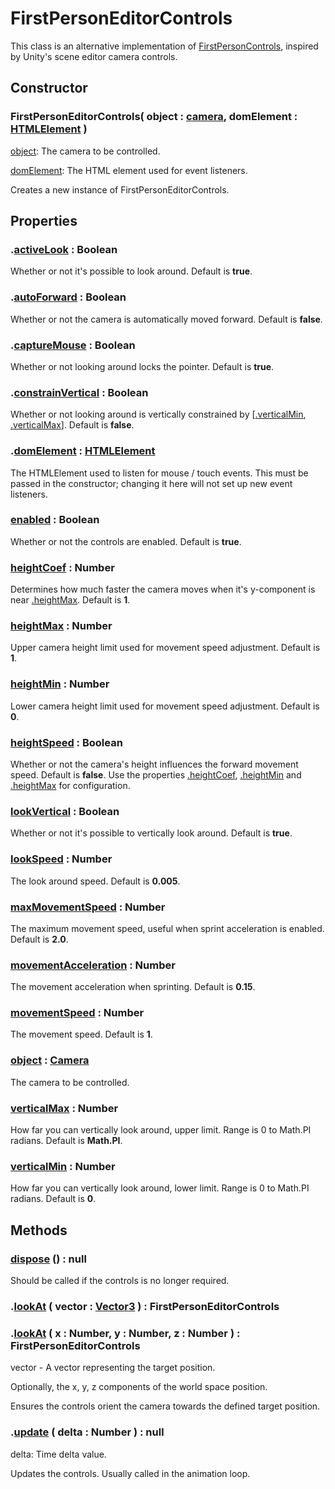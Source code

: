 # FirstPersonEditorControls

This class is an alternative implementation of [FirstPersonControls](https://threejs.org/docs/#examples/en/controls/FirstPersonControls), inspired by Unity's scene editor camera controls.

## Constructor

### FirstPersonEditorControls( object : [camera](https://threejs.org/docs/#api/en/cameras/Camera), domElement : [HTMLElement](https://developer.mozilla.org/it/docs/Web/API/HTMLElement) )

[object](https://threejs.org/docs/#api/en/cameras/Camera): The camera to be controlled.

[domElement](https://developer.mozilla.org/it/docs/Web/API/HTMLElement): The HTML element used for event listeners.

Creates a new instance of FirstPersonEditorControls.

## Properties

### .<a href="#activeLook" id="activeLook">activeLook</a> : Boolean

Whether or not it's possible to look around. Default is **true**.

### .<a href="#autoForward" id="autoForward">autoForward</a> : Boolean

Whether or not the camera is automatically moved forward. Default is **false**.

### .<a href="#captureMouse" id="captureMouse">captureMouse</a> : Boolean

Whether or not looking around locks the pointer. Default is **true**.

### .<a href="#constrainVertical" id="constrainVertical">constrainVertical</a> : Boolean

Whether or not looking around is vertically constrained by [<a href="#verticalMin">.verticalMin</a>, <a href="#verticalMax" >.verticalMax</a>]. Default is **false**.

### .<a href="#domElement" id="domElement">domElement</a> : [HTMLElement](https://developer.mozilla.org/it/docs/Web/API/HTMLElement)

The HTMLElement used to listen for mouse / touch events. This must be passed in the constructor; changing it here will not set up new event listeners.

### <a href="#enabled" id="enabled">enabled</a> : Boolean

Whether or not the controls are enabled. Default is **true**.

### <a href="#heightCoef" id="heightCoef">heightCoef</a> : Number

Determines how much faster the camera moves when it's y-component is near <a href="#heightMax">.heightMax</a>. Default is **1**.

### <a href="#heightMax" id="heightMax">heightMax</a> : Number

Upper camera height limit used for movement speed adjustment. Default is **1**.

### <a href="#heightMin" id="heightMin">heightMin</a> : Number

Lower camera height limit used for movement speed adjustment. Default is **0**.

### <a href="#heightSpeed" id="heightSpeed">heightSpeed</a> : Boolean

Whether or not the camera's height influences the forward movement speed. Default is **false**. Use the properties <a href="#heightCoef">.heightCoef</a>, <a href="#heightMin">.heightMin</a> and <a href="#heightMax">.heightMax</a> for configuration.

### <a href="#lookVertical" id="lookVertical">lookVertical</a> : Boolean

Whether or not it's possible to vertically look around. Default is **true**.

### <a href="#lookSpeed" id="lookSpeed">lookSpeed</a> : Number

The look around speed. Default is **0.005**.

### <a href="#maxMovementSpeed" id="maxMovementSpeed">maxMovementSpeed</a> : Number

The maximum movement speed, useful when sprint acceleration is enabled. Default is **2.0**.

### <a href="#movementAcceleration" id="movementAcceleration">movementAcceleration</a> : Number

The movement acceleration when sprinting. Default is **0.15**.

### <a href="#movementSpeed" id="movementSpeed">movementSpeed</a> : Number

The movement speed. Default is **1**.

### <a href="#object" id="object">object</a> : [Camera](https://threejs.org/docs/#api/en/cameras/Camera)

The camera to be controlled.

### <a href="#verticalMax" id="verticalMax">verticalMax</a> : Number

How far you can vertically look around, upper limit. Range is 0 to Math.PI radians. Default is **Math.PI**.

### <a href="#verticalMin" id="verticalMin">verticalMin</a> : Number

How far you can vertically look around, lower limit. Range is 0 to Math.PI radians. Default is **0**.

## Methods

### <a href="#dispose" id="dispose">dispose</a> () : null

Should be called if the controls is no longer required.

### .<a href="#lookAt" id="lookAt">lookAt</a> ( vector : [Vector3](https://threejs.org/docs/#api/en/math/Vector3) ) : FirstPersonEditorControls  
### .<a href="#lookAt">lookAt</a> ( x : Number, y : Number, z : Number ) : FirstPersonEditorControls

vector - A vector representing the target position.

Optionally, the x, y, z components of the world space position.

Ensures the controls orient the camera towards the defined target position.

### .<a href="#update" id="update">update</a> ( delta : Number ) : null

delta: Time delta value.

Updates the controls. Usually called in the animation loop.
